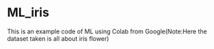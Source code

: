 # ML_iris
This is an example code of ML using Colab from Google(Note:Here the dataset taken is all about iris flower)
